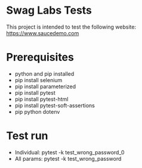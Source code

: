 # Swag Labs Tests
This project is intended to test the following website: https://www.saucedemo.com

# Prerequisites
- python and pip installed
- pip install selenium
- pip install parameterized
- pip install pytest
- pip install pytest-html
- pip install pytest-soft-assertions
- pip python dotenv

# Test run
- Individual: pytest -k test_wrong_password_0
- All params: pytest -k test_wrong_password

